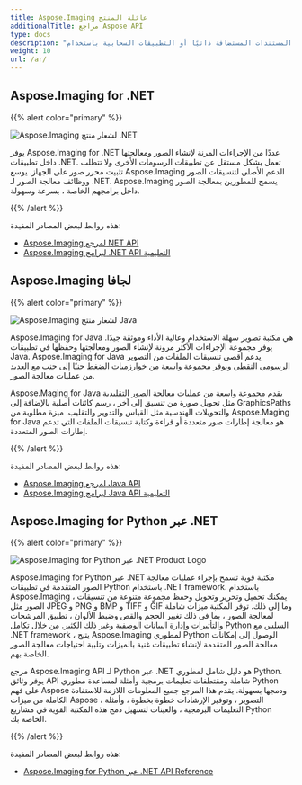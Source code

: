 ```yaml
---
title: Aspose.Imaging عائلة المنتج
additionalTitle: مراجع Aspose API
type: docs
description: "قم بتطوير محول الصور ومعالجة صور المستندات المستضافة ذاتيًا أو التطبيقات السحابية باستخدام Aspose. تصوير واجهات برمجة تطبيقات سهلة الاستخدام. Aspose.Imaging متاح لـ .NET و Java والأنظمة الأساسية الأخرى."
weight: 10
url: /ar/
---
```


## Aspose.Imaging for .NET

{{% alert color="primary" %}} 

![Aspose.Imaging لشعار منتج .NET](../home_1.png)

يوفر Aspose.Imaging for .NET عددًا من الإجراءات المرنة لإنشاء الصور ومعالجتها داخل تطبيقات .NET. تعمل بشكل مستقل عن تطبيقات الرسومات الأخرى ولا تتطلب تثبيت محرر صور على الجهاز. يوسع Aspose.Imaging الدعم الأصلي لتنسيقات الصور ووظائف معالجة الصور لـ .NET. Aspose.Imaging يسمح للمطورين بمعالجة الصور داخل برامجهم الخاصة ، بسرعة وسهولة.

{{% /alert %}}

هذه روابط لبعض المصادر المفيدة:
- [Aspose.Imaging لمرجع NET API](/imaging/net/ar/)
- [Aspose.Imaging لبرامج .NET API التعليمية](/tutorials/imaging/ar/net/)

## Aspose.Imaging لجافا

{{% alert color="primary" %}}

![Aspose.Imaging لشعار منتج Java](../home_2.png)

Aspose.Imaging for Java هي مكتبة تصوير سهلة الاستخدام وعالية الأداء وموثقة جيدًا. يوفر مجموعة الإجراءات الأكثر مرونة لإنشاء الصور ومعالجتها وحفظها في تطبيقات Java. Aspose.Imaging for Java يدعم أقصى تنسيقات الملفات من التصوير الرسومي النقطي ويوفر مجموعة واسعة من خوارزميات الضغط جنبًا إلى جنب مع العديد من عمليات معالجة الصور.

Aspose.Maging for Java يقدم مجموعة واسعة من عمليات معالجة الصور التقليدية مثل تحويل صورة من تنسيق إلى آخر ، رسم كائنات أصلية بالإضافة إلى GraphicsPaths والتحويلات الهندسية مثل القياس والتدوير والتقليب. ميزة مطلوبة من Aspose.Maging for Java هو معالجة إطارات صور متعددة أو قراءة وكتابة تنسيقات الملفات التي تدعم إطارات الصور المتعددة.

{{% /alert %}}

هذه روابط لبعض المصادر المفيدة:

- [Aspose.Imaging لمرجع Java API](/imaging/java/)
- [Aspose.Imaging لبرامج Java API التعليمية](/tutorials/imaging/ar/java/)

## Aspose.Imaging for Python عبر .NET

{{% alert color="primary" %}}

![Aspose.Imaging for Python عبر .NET Product Logo](../home_4.png)

Aspose.Imaging for Python عبر .NET مكتبة قوية تسمح بإجراء عمليات معالجة الصور المتقدمة في تطبيقات Python باستخدام .NET framework. باستخدام Aspose.Imaging ، يمكنك تحميل وتحرير وتحويل وحفظ مجموعة متنوعة من تنسيقات الصور مثل JPEG و PNG و BMP و TIFF و GIF وما إلى ذلك. توفر المكتبة ميزات شاملة لمعالجة الصور ، بما في ذلك تغيير الحجم والقص وضبط الألوان ، تطبيق المرشحات والتأثيرات وإدارة البيانات الوصفية وغير ذلك الكثير. من خلال تكامل Python السلس مع .NET framework ، يتيح Aspose.Imaging لمطوري Python الوصول إلى إمكانات معالجة الصور المتقدمة لإنشاء تطبيقات غنية بالميزات وتلبية احتياجات معالجة الصور الخاصة بهم.

مرجع Aspose.Imaging API لـ Python عبر .NET هو دليل شامل لمطوري Python. يوفر وثائق API شاملة ومقتطفات تعليمات برمجية وأمثلة لمساعدة مطوري Python على فهم Aspose ودمجها بسهولة. يقدم هذا المرجع جميع المعلومات اللازمة للاستفادة الكاملة من ميزات Aspose ، التصوير ، وتوفير الإرشادات خطوة بخطوة ، وأمثلة التعليمات البرمجية ، والعينات لتسهيل دمج هذه المكتبة القوية في مشاريع Python الخاصة بك.

{{% /alert %}}

هذه روابط لبعض المصادر المفيدة:

- [Aspose.Imaging for Python عبر .NET API Reference](/imaging/python-net/)
